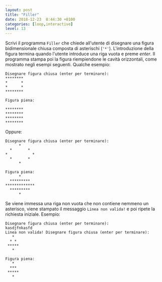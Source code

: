 ```yaml
---
layout: post
title: "Filler"
date: 2018-12-23  8:44:30 +0100
categories: [loop,interactive]
level: 13
---
```



Scrivi il programma `Filler` che chiede all'utente di disegnare una figura bidimensionale chiusa composta di asterischi (`'*'`). L'introduzione della figura termina quando l'utente introduce una riga vuota e preme *enter*. Il programma stampa poi la figura riempiendone le cavità orizzontali, come mostrato negli esempi seguenti. Qualche esempio:

~~~
Disegnare figura chiusa (enter per terminare): 
********
*      *
*      *
********

Figura piena:

********
********
********
********
~~~

Oppure:

~~~
Disegnare figura chiusa (enter per terminare): 
      *
  *       *
*           *
  *       *
      *

Figura piena:
      *
  *********
*************
  *********
      *
~~~

Se viene immessa una riga non vuota che non contiene nemmeno un asterisco, viene stampato il messaggio `Linea non valida!` e poi ripete la richiesta iniziale. Esempio:

~~~
Disegnare figura chiusa (enter per terminare): 
kasdjfnkasfd
Linea non valida! Disegnare figura chiusa (enter per terminare): 
   *
  * *
 *****  
   * 

Figura piena:
   *
  ***
 *****  
   * 
~~~
	
